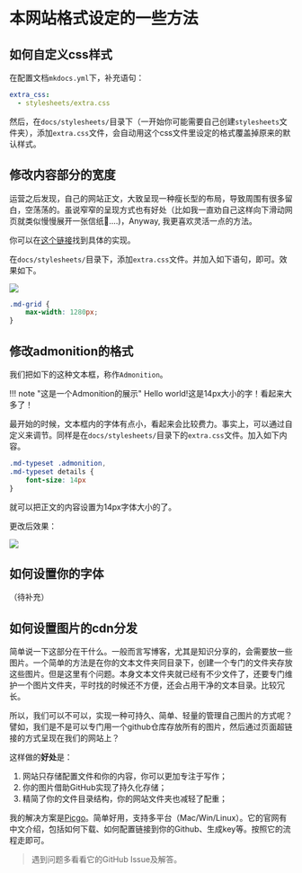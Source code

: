 # 本网站格式设定的一些方法

## 如何自定义css样式

在配置文档`mkdocs.yml`下，补充语句：

```yml
extra_css:
  - stylesheets/extra.css
```

然后，在`docs/stylesheets/`目录下（一开始你可能需要自己创建`stylesheets`文件夹），添加`extra.css`文件，会自动用这个css文件里设定的格式覆盖掉原来的默认样式。

## 修改内容部分的宽度

运营之后发现，自己的网站正文，大致呈现一种瘦长型的布局，导致周围有很多留白，空荡荡的。虽说窄窄的呈现方式也有好处（比如我一直劝自己这样向下滑动网页就类似慢慢展开一张信纸📃....)，Anyway, 我更喜欢灵活一点的方法。

你可以在[这个链接](https://squidfunk.github.io/mkdocs-material/setup/setting-up-navigation/#content-area-width)找到具体的实现。

在`docs/stylesheets/`目录下，添加`extra.css`文件。并加入如下语句，即可。效果如下。

![](https://cdn.jsdelivr.net/gh/SmilingWayne/picsrepo/202407271034500.png)

```css
.md-grid {
    max-width: 1280px;   
}
```

## 修改admonition的格式

我们把如下的这种文本框，称作`Admonition`。

!!! note "这是一个Admonition的展示"
    Hello world!这是14px大小的字！看起来大多了！

最开始的时候，文本框内的字体有点小，看起来会比较费力。事实上，可以通过自定义来调节。同样是在`docs/stylesheets/`目录下的`extra.css`文件。加入如下内容。

```css
.md-typeset .admonition,
.md-typeset details {
    font-size: 14px
}
```

就可以把正文的内容设置为14px字体大小的了。

更改后效果：

![](https://cdn.jsdelivr.net/gh/SmilingWayne/picsrepo/202407271040703.png)

## 如何设置你的字体

（待补充）

## 如何设置图片的cdn分发

简单说一下这部分在干什么。一般而言写博客，尤其是知识分享的，会需要放一些图片。一个简单的方法是在你的文本文件夹同目录下，创建一个专门的文件夹存放这些图片。但是这里有个问题。本身文本文件夹就已经有不少文件了，还要专门维护一个图片文件夹，平时找的时候还不方便，还会占用干净的文本目录。比较冗长。

所以，我们可以不可以，实现一种可持久、简单、轻量的管理自己图片的方式呢？譬如，我们是不是可以专门用一个github仓库存放所有的图片，然后通过页面超链接的方式呈现在我们的网站上？

这样做的**好处**是：

1. 网站只存储配置文件和你的内容，你可以更加专注于写作；
2. 你的图片借助GitHub实现了持久化存储；
3. 精简了你的文件目录结构，你的网站文件夹也减轻了配重；

我的解决方案是[Picgo](https://picgo.github.io/PicGo-Doc/)。简单好用，支持多平台（Mac/Win/Linux）。它的官网有中文介绍，包括如何下载、如何配置链接到你的Github、生成key等。按照它的流程走即可。

> 遇到问题多看看它的GitHub Issue及解答。

